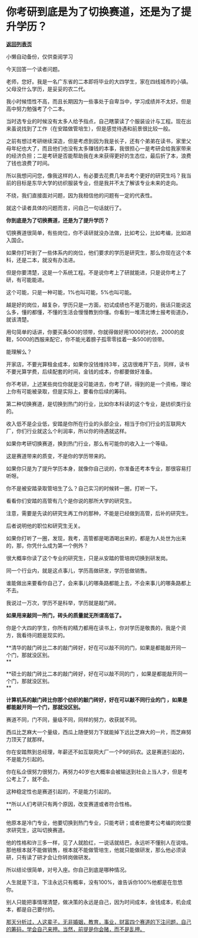 # 你考研到底是为了切换赛道，还是为了提升学历？

[**返回列表页**](/gzh/记忆承载3)

小懒自动备份，仅供查阅学习

今天回答一个读者问题。  

老师，您好。我是一名广东省的二本即将毕业的大四学生，家在四线城市的小镇。父母没什么学历，是妥妥的农二代。

我小时候悟性不高，而且长期因为一些事处于自卑当中，学习成绩并不太好。但是高中努力勉强考了个二本。

当时选专业的时候没有太多人给予指点，自己瞎蒙读了个服装设计与工程。现在出来虽说找到了工作（在安踏做管培生），但是感觉待遇和前景很比较一般。

之前有想过考研继续深造，但是考虑到因为我是长子，还有个弟弟在读书，家里父母年纪也大了，而且他们也没有太多赚钱的本事，我很担心一是考研会给我家带来的经济负担；二是考研是否能帮助我在未来获得更好的生态位，最后折了本，浪费了钱也浪费了时间。

所以我想问问您，像我这样的人，有必要去花费几年去考个更好的研究生吗？我当前的目标是东华大学的纺织服装专业，但是我并不太了解该专业未来的走向。

不绕，我们直接面对问题，因为我相信他的问题有一定的代表性。

就这个读者具体的问题而言，问自己一句话就行了。

 **你到底是为了切换赛道，还是为了提升学历？**

切换赛道很简单，有些岗位，你不读研就没办法做，比如考公，比如考编，比如进入国企。

如果你打听到了一些体系内的岗位，他们要求的学历是研究生，那么你现在这个本科，还是二本，就没有办法进。  

但是你要清楚，这是一个系统工程。不是说你考上了研就能进，只是说你考上了研，有可能能进。  

这个可能，只是一种可能，1%也叫可能，5%也叫可能。

越是好的岗位，越复杂，学历只是一方面，初试成绩也不是万能的，我话只能说这么多，懂的都懂，不懂的生活会慢慢教到你懂。你看到一堆清北博士报考街道办，就该清楚。  

用句简单的话讲，你要买条500的领带，你就得做好用1000的衬衣，2000的皮鞋，5000的西服来配它，你不能光着膀子孤零零挂着一条500的领带。

能理解么？

开家店，不要光算租金成本，如果你没钱维持3年，这店很难开下去，同样，读书不要光算学费，后续配套的时间，金钱的成本，你都要做好准备。

你不考研，上述某些岗位你就是没可能进去，你考了研，得到的是一个资格，理论上你有可能被录取，但是实际上，要看你后续的筹码。  

第二种切换赛道，是切换到热门的行业，比如你本科读的这个专业，是纺织类行业的。  

收入低不是企业低，安踏是你所在行业的头部企业，相当于你们行业的互联网大厂，你们行业就这么个利润率，所以你的待遇就这样。

如果你考研切换赛道，换到热门行业，那么有可能你的收入上一个等级。

这是赛道带来的质变，不是你的学历带来的。  

如果你只是为了提升学历本身，就像你自己说的，你准备还考本专业，那很容易打听呀。  

你不是被安踏录取管培生了么？自己实习的时候转一圈，打听一下。

看看你们安踏的高管有几个是你说的那所大学的研究生。

注意，需要是先读的研究生再工作的那种，不能是已经做到高管，后补的研究生。  

后者说明他的职位和研究生无关。

如果你打听了一圈，发现，我考，高管都是喝酒喝出来的，都是为人处世为出来的，那，你凭什么成为第一个例外？

很大概率你读了这个专业的研究生，只是从安踏的管培岗切换到研发岗。  

同一个行业内，就是这点事儿，学历高做研发，学历低做销售。  

谁能做出来要看你自己了，会来事儿的哪条路都能上去，不会来事儿的哪条路都上不去。  

我说过一万次，学历不是科举，学历就是敲门砖。  

 **如果用来敲同一所门，砖头的质量就无所谓高低了。**

你是个大四的学生，你所有的精力都用在读书上，你对学历是敬畏的，我是个资方，我看待问题是现实的。  

 **清华的敲门砖比二本的敲门砖好，好在可以敲不同的门，如果是都能敲开同一个门，那就没区别。  
**

 **硕士的敲门砖比二本的敲门砖好，好在可以敲不同的门 ，如果是都能敲开同一个门，那就没区别。  
**

 **计算机系的敲门砖比你那个纺织的敲门砖好，好在可以敲不同行业的门 ，如果是都能敲开同一个门，那就没区别。**  

赛道不同，门不同，量级不同，同样的努力，收获就不同。  

西瓜比芝麻大一个量级，西瓜上随便努力下就能掉下远比芝麻大的一片，而芝麻努力顶天了就那样。  

你在安踏熬到总经理，年薪还不如互联网大厂一个P9的码农。这是赛道引起的，不是能力引起的。

你在私企很努力很努力，再努力40岁也大概率会被输送到社会上当人才，但是考公考上了，就不会。  

这种稳定性也是赛道引起的，不是能力引起的。  

 **所以人们考研只有两个原因，改变赛道或者符合性格。  
**

他原本是冷门专业，他要切换到热门专业，只能考研；或者他要考公考编的岗位要求研究生，这叫切换赛道。  

他的性格和许三多一样，见了人就脸红，一说话就结巴，永远听不懂别人在说啥。那他根本就不能做销售，根本就不能做管培生，他就只能做研发，那么他必须读研，只有读了研才会让你转岗做研发。  

所以结论很简单，对号入座。你自己到底是哪种情况。  

人生就是下注，下注永远只有概率，没有100%，谁告诉你100%他都是在忽悠你。

别人只能把事情理清楚，做决策的永远是自己，因为时间成本，金钱成本，机会成本，都是自己要付的。  

[那天分析过，人这辈子，无非婚姻，教育，事业，财富四个赛道的下注问题，自己的筹码，学会自己来押。当然，前提是你会赌，而不是乱押。](http://mp.weixin.qq.com/s?__biz=Mzg4MTg2MzU3Mg==&mid=2247484138&idx=1&sn=9275e2389c3a93640f16a15de7db2c65&chksm=cf5e3c11f829b50720306749444e142a897e3f2b6fea69799599f2b0cb075233ba6af757dec5&scene=21#wechat_redirect)

